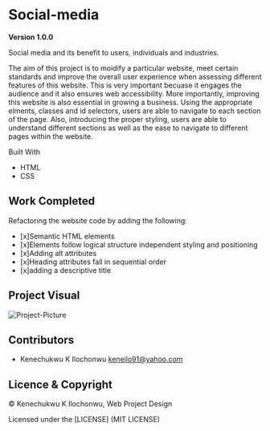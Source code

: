 # Social-media 

**Version 1.0.0**

Social media and its benefit to users, individuals and industries.

The aim of this project is to moidify a particular website, meet certain standards and improve the overall user experience when assessing different features of this website. This is very important becuase it engages the audience and it also ensures web accessibility. More importantly, improving this website is also essential in growing a business. Using the appropriate elments, classes and id selectors, users are able to navigate to each section of the page. Also, introducing the proper styling, users are able to understand different sections as well as the ease to navigate to different pages within the website.


Built With

- HTML
- CSS


## Work Completed

Refactoring the website code by adding the following:

- [x]Semantic HTML elements
- [x]Elements follow logical structure independent styling and positioning
- [x]Adding alt attributes
- [x]Heading attributes fall in sequential order
- [x]adding a descriptive title


## Project Visual

![Project-Picture](./Images/Mockup.png)



## Contributors

- Kenechukwu K Ilochonwu <keneilo91@yahoo.com>


## Licence & Copyright


© Kenechukwu K Ilochonwu, Web Project Design


Licensed under the [LICENSE] (MIT LICENSE)


